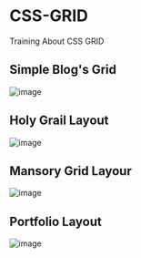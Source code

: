 # CSS-GRID
Training About CSS GRID

## Simple Blog's Grid
![image](https://github.com/paresiqbal/css-grid/assets/73816062/a85163f9-53fd-4d82-b142-6161fd408a37)

## Holy Grail Layout
![image](https://github.com/paresiqbal/css-grid/assets/73816062/1ac1cb69-6510-4d65-a9e1-de57ecdd1381)

## Mansory Grid Layour
![image](https://github.com/paresiqbal/css-grid/assets/73816062/bcc347ed-a65e-4543-8ecd-593110b7a795)

## Portfolio Layout
![image](https://github.com/paresiqbal/css-grid/assets/73816062/96a19f1b-c4e8-499e-ae4f-70c81f9ec51a)

